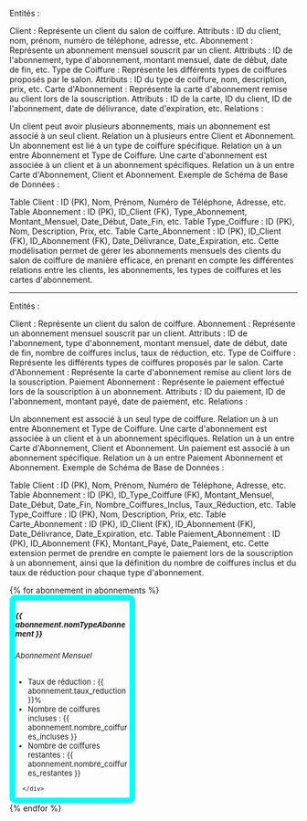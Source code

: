 
Entités :

Client : Représente un client du salon de coiffure.
Attributs : ID du client, nom, prénom, numéro de téléphone, adresse, etc.
Abonnement : Représente un abonnement mensuel souscrit par un client.
Attributs : ID de l'abonnement, type d'abonnement, montant mensuel, date de début, date de fin, etc.
Type de Coiffure : Représente les différents types de coiffures proposés par le salon.
Attributs : ID du type de coiffure, nom, description, prix, etc.
Carte d'Abonnement : Représente la carte d'abonnement remise au client lors de la souscription.
Attributs : ID de la carte, ID du client, ID de l'abonnement, date de délivrance, date d'expiration, etc.
Relations :

Un client peut avoir plusieurs abonnements, mais un abonnement est associé à un seul client. Relation un à plusieurs entre Client et Abonnement.
Un abonnement est lié à un type de coiffure spécifique. Relation un à un entre Abonnement et Type de Coiffure.
Une carte d'abonnement est associée à un client et à un abonnement spécifiques. Relation un à un entre Carte d'Abonnement, Client et Abonnement.
Exemple de Schéma de Base de Données :

Table Client : ID (PK), Nom, Prénom, Numéro de Téléphone, Adresse, etc.
Table Abonnement : ID (PK), ID_Client (FK), Type_Abonnement, Montant_Mensuel, Date_Début, Date_Fin, etc.
Table Type_Coiffure : ID (PK), Nom, Description, Prix, etc.
Table Carte_Abonnement : ID (PK), ID_Client (FK), ID_Abonnement (FK), Date_Délivrance, Date_Expiration, etc.
Cette modélisation permet de gérer les abonnements mensuels des clients du salon de coiffure de manière efficace, en prenant en compte les différentes relations entre les clients, les abonnements, les types de coiffures et les cartes d'abonnement.


_______________________________


Entités :

Client : Représente un client du salon de coiffure.
Abonnement : Représente un abonnement mensuel souscrit par un client.
Attributs : ID de l'abonnement, type d'abonnement, montant mensuel, date de début, date de fin, nombre de coiffures inclus, taux de réduction, etc.
Type de Coiffure : Représente les différents types de coiffures proposés par le salon.
Carte d'Abonnement : Représente la carte d'abonnement remise au client lors de la souscription.
Paiement Abonnement : Représente le paiement effectué lors de la souscription à un abonnement.
Attributs : ID du paiement, ID de l'abonnement, montant payé, date de paiement, etc.
Relations :

Un abonnement est associé à un seul type de coiffure. Relation un à un entre Abonnement et Type de Coiffure.
Une carte d'abonnement est associée à un client et à un abonnement spécifiques. Relation un à un entre Carte d'Abonnement, Client et Abonnement.
Un paiement est associé à un abonnement spécifique. Relation un à un entre Paiement Abonnement et Abonnement.
Exemple de Schéma de Base de Données :

Table Client : ID (PK), Nom, Prénom, Numéro de Téléphone, Adresse, etc.
Table Abonnement : ID (PK), ID_Type_Coiffure (FK), Montant_Mensuel, Date_Début, Date_Fin, Nombre_Coiffures_Inclus, Taux_Réduction, etc.
Table Type_Coiffure : ID (PK), Nom, Description, Prix, etc.
Table Carte_Abonnement : ID (PK), ID_Client (FK), ID_Abonnement (FK), Date_Délivrance, Date_Expiration, etc.
Table Paiement_Abonnement : ID (PK), ID_Abonnement (FK), Montant_Payé, Date_Paiement, etc.
Cette extension permet de prendre en compte le paiement lors de la souscription à un abonnement, ainsi que la définition du nombre de coiffures inclus et du taux de réduction pour chaque type d'abonnement.



<div class="row">
  {% for abonnement in abonnements %}
  <div class="col-lg-3 col-md-6 col-sm-8 col-xs-12 ">
      <div class="card  " style="width: 200px; border-width: 10px; border-style: solid;
       border-radius: 10px; border-color: aqua;
       font-size: small;
       ">
          <div class="card-header orange-bg text-white">
              <h5 class="card-title">{{ abonnement.nomTypeAbonnement }}</h5>
          </div>
          <div class="card-body">
              <h6 class="card-subtitle mb-2">Abonnement Mensuel</h6>
              <ul class="list-group list-group-flush">
                  <li class="list-group-item rounded"> Taux de réduction : {{ abonnement.taux_reduction }}%</li>
                  <li class="list-group-item rounded"><i class="fa fa-cut text-orange"></i> Nombre de coiffures incluses : {{ abonnement.nombre_coiffures_incluses }}</li>
                  <li class="list-group-item rounded"><i class="fa fa-scissors text-orange"></i> Nombre de coiffures restantes : {{ abonnement.nombre_coiffures_restantes }}</li>
              </ul>
          </div>
          
      </div>
  </div>
  {% endfor %}
</div>